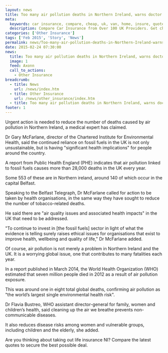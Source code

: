 ```yaml
---
layout: news
title: Too many air pollution deaths in Northern Ireland, warns doctor - Quotezone.co.uk
meta:
  keywords: car insurance, compare, cheap, uk, van, home, insure, quotes, online, comparison, bike, loans, life
  description: Compare Car Insurance from Over 100 UK Providers. Get cheap quotes online now using our fast, free, secure comparison site
categories: ['Other Insurance']
tags: ['Feb 2015', 'Story', 'News']
permalink: news/Too-many-air-pollution-deaths-in-Northern-Ireland-warns-doctor.htm
date: 2015-02-24 07:30:00
news:
  title: Too many air pollution deaths in Northern Ireland, warns doctor
  image: 1
  feed: Axonn
  call_to_actions:
    - Other Insurance
breadcrumb:
  - title: News
    url: /news/index.htm
  - title: Other Insurance
    url: /news/other_insurance/index.htm
  - title: Too many air pollution deaths in Northern Ireland, warns doctor
footer: 1
---
```


Urgent action is needed to reduce the number of deaths caused by air pollution in Northern Ireland, a medical expert has claimed.

Dr Gary McFarlane, director of the Chartered Institute for Environmental Health, said the continued reliance on fossil fuels in the UK is not only unsustainable, but is having &quot;significant health implications&quot; for people around the country.

A report from Public Health England (PHE) indicates that air pollution linked to fossil fuels causes more than 28,000 deaths in the UK every year.

Some 553 of these are in Northern ireland, around 140 of which occur in the capital Belfast.

Speaking to the Belfast Telegraph, Dr McFarlane called for action to be taken by health organisations, in the same way they have sought to reduce the number of tobacco-related deaths.

He said there are &quot;air quality issues and associated health impacts&quot; in the UK that need to be addressed.

&quot;To continue to invest in [the fossil fuels] sector in light of what the evidence is telling surely raises ethical issues for organisations that exist to improve health, wellbeing and quality of life,&quot; Dr McFarlane added.

Of course, air pollution is not merely a problem in Northern Ireland and the UK. It is a worrying global issue, one that contributes to many fatalities each year.

In a report published in March 2014, the World Health Organization (WHO) estimated that seven million people died in 2012 as a result of air pollution exposure.

This was around one in eight total global deaths, confirming air pollution as &quot;the world&rsquo;s largest single environmental health risk&quot;.

Dr Flavia Bustreo, WHO assistant director-general for family, women and children&rsquo;s health, said cleaning up the air we breathe prevents non-communicable diseases.

It also reduces disease risks among women and vulnerable groups, including children and the elderly, she added.

Are you thinking about taking out life insurance NI? Compare the latest quotes to secure the best possible deal.
